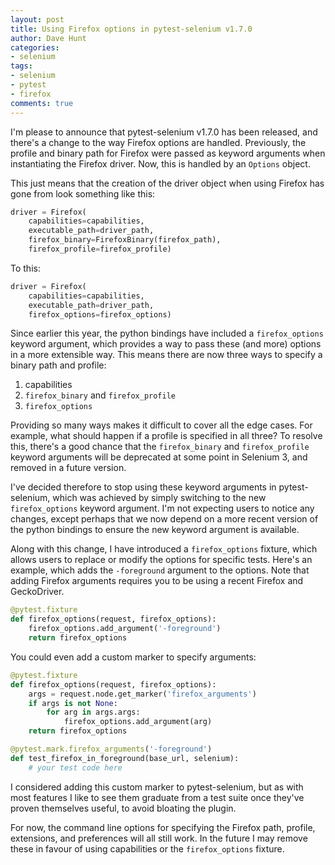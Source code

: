 ```yaml
---
layout: post
title: Using Firefox options in pytest-selenium v1.7.0
author: Dave Hunt
categories:
- selenium
tags:
- selenium
- pytest
- firefox
comments: true
---
```

I'm please to announce that pytest-selenium v1.7.0 has been released, and
there's a change to the way Firefox options are handled. Previously, the profile
and binary path for Firefox were passed as keyword arguments when instantiating
the Firefox driver. Now, this is handled by an `Options` object.

This just means that the creation of the driver object when using Firefox has
gone from look something like this:

```python
driver = Firefox(
    capabilities=capabilities,
    executable_path=driver_path,
    firefox_binary=FirefoxBinary(firefox_path),
    firefox_profile=firefox_profile)
```

To this:

```python
driver = Firefox(
    capabilities=capabilities,
    executable_path=driver_path,
    firefox_options=firefox_options)
```

Since earlier this year, the python bindings have included a `firefox_options`
keyword argument, which provides a way to pass these (and more) options in a
more extensible way. This means there are now three ways to specify a binary
path and profile:

1. capabilities
1. `firefox_binary` and `firefox_profile`
1. `firefox_options`

Providing so many ways makes it difficult to cover all the edge cases. For
example, what should happen if a profile is specified in all three? To resolve
this, there's a good chance that the `firefox_binary` and `firefox_profile`
keyword arguments will be deprecated at some point in Selenium 3, and removed in
a future version.

I've decided therefore to stop using these keyword arguments in pytest-selenium,
which was achieved by simply switching to the new `firefox_options` keyword
argument. I'm not expecting users to notice any changes, except perhaps that we
now depend on a more recent version of the python bindings to ensure the new
keyword argument is available.

Along with this change, I have introduced a `firefox_options` fixture, which
allows users to replace or modify the options for specific tests. Here's an
example, which adds the `-foreground` argument to the options. Note that adding
Firefox arguments requires you to be using a recent Firefox and GeckoDriver.

```python
@pytest.fixture
def firefox_options(request, firefox_options):
    firefox_options.add_argument('-foreground')
    return firefox_options
```

You could even add a custom marker to specify arguments:

```python
@pytest.fixture
def firefox_options(request, firefox_options):
    args = request.node.get_marker('firefox_arguments')
    if args is not None:
        for arg in args.args:
            firefox_options.add_argument(arg)
    return firefox_options

@pytest.mark.firefox_arguments('-foreground')
def test_firefox_in_foreground(base_url, selenium):
    # your test code here
```

I considered adding this custom marker to pytest-selenium, but as with most
features I like to see them graduate from a test suite once they've proven
themselves useful, to avoid bloating the plugin.

For now, the command line options for specifying the Firefox path, profile,
extensions, and preferences will all still work. In the future I may remove
these in favour of using capabilities or the `firefox_options` fixture.

